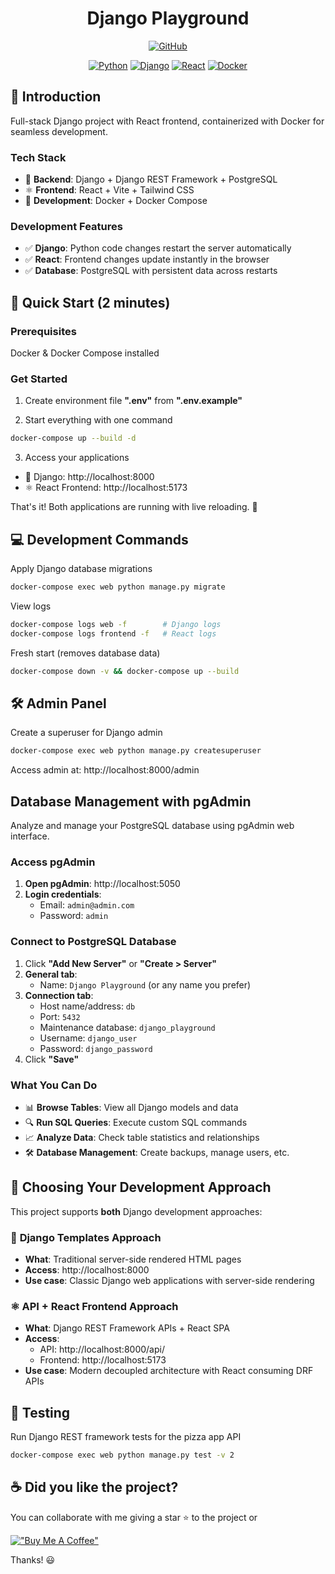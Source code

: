 <div align="center">

# Django Playground

[![GitHub](https://img.shields.io/github/license/mashape/apistatus.svg)](https://github.com/joacod/django-playground/blob/main/LICENSE)

[![Python](https://img.shields.io/badge/python-3670A0?style=for-the-badge&logo=python&logoColor=ffdd54)](https://www.python.org)
[![Django](https://img.shields.io/badge/django-%23092E20.svg?style=for-the-badge&logo=django&logoColor=white)](https://www.djangoproject.com)
[![React](https://img.shields.io/badge/react-%2320232a.svg?style=for-the-badge&logo=react&logoColor=%2361DAFB)](https://react.dev/)
[![Docker](https://img.shields.io/badge/docker-%230db7ed.svg?style=for-the-badge&logo=docker&logoColor=white)](https://www.docker.com/)

</div>

## 👋 Introduction

Full-stack Django project with React frontend, containerized with Docker for seamless development.

### Tech Stack

- 🐍 **Backend**: Django + Django REST Framework + PostgreSQL
- ⚛️ **Frontend**: React + Vite + Tailwind CSS
- 🐳 **Development**: Docker + Docker Compose

### Development Features

- ✅ **Django**: Python code changes restart the server automatically
- ✅ **React**: Frontend changes update instantly in the browser
- ✅ **Database**: PostgreSQL with persistent data across restarts

## 🚀 Quick Start (2 minutes)

### Prerequisites

Docker & Docker Compose installed

### Get Started

1. Create environment file **".env"** from **".env.example"**

2. Start everything with one command

```bash
docker-compose up --build -d
```

3. Access your applications

- 🐍 Django: http://localhost:8000
- ⚛️ React Frontend: http://localhost:5173

That's it! Both applications are running with live reloading. 🎉

## 💻 Development Commands

Apply Django database migrations

```bash
docker-compose exec web python manage.py migrate
```

View logs

```bash
docker-compose logs web -f        # Django logs
docker-compose logs frontend -f   # React logs
```

Fresh start (removes database data)

```bash
docker-compose down -v && docker-compose up --build
```

## 🛠️ Admin Panel

Create a superuser for Django admin

```bash
docker-compose exec web python manage.py createsuperuser
```

Access admin at: http://localhost:8000/admin

## Database Management with pgAdmin

Analyze and manage your PostgreSQL database using pgAdmin web interface.

### Access pgAdmin

1. **Open pgAdmin**: http://localhost:5050
2. **Login credentials**:
   - Email: `admin@admin.com`
   - Password: `admin`

### Connect to PostgreSQL Database

1. Click **"Add New Server"** or **"Create > Server"**
2. **General tab**:
   - Name: `Django Playground` (or any name you prefer)
3. **Connection tab**:
   - Host name/address: `db`
   - Port: `5432`
   - Maintenance database: `django_playground`
   - Username: `django_user`
   - Password: `django_password`
4. Click **"Save"**

### What You Can Do

- 📊 **Browse Tables**: View all Django models and data
- 🔍 **Run SQL Queries**: Execute custom SQL commands
- 📈 **Analyze Data**: Check table statistics and relationships
- 🛠️ **Database Management**: Create backups, manage users, etc.

## 📝 Choosing Your Development Approach

This project supports **both** Django development approaches:

### 🐍 **Django Templates Approach**

- **What**: Traditional server-side rendered HTML pages
- **Access**: http://localhost:8000
- **Use case**: Classic Django web applications with server-side rendering

### ⚛️ **API + React Frontend Approach**

- **What**: Django REST Framework APIs + React SPA
- **Access**:
  - API: http://localhost:8000/api/
  - Frontend: http://localhost:5173
- **Use case**: Modern decoupled architecture with React consuming DRF APIs

## 🧪 Testing

Run Django REST framework tests for the pizza app API

```bash
docker-compose exec web python manage.py test -v 2
```

## ☕️ Did you like the project?

You can collaborate with me giving a star ⭐️ to the project or

[!["Buy Me A Coffee"](https://www.buymeacoffee.com/assets/img/custom_images/orange_img.png)](https://www.buymeacoffee.com/joacod)

Thanks! 😃
